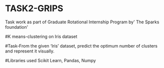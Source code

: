 # TASK2-GRIPS
Task work as part of Graduate Rotational Internship Program by' The Sparks foundation'

#K means-clustering on Iris dataset

#Task-From the given ‘Iris’ dataset, predict the optimum number of clusters and represent it visually.

#Libraries used
Scikit Learn, Pandas, Numpy

